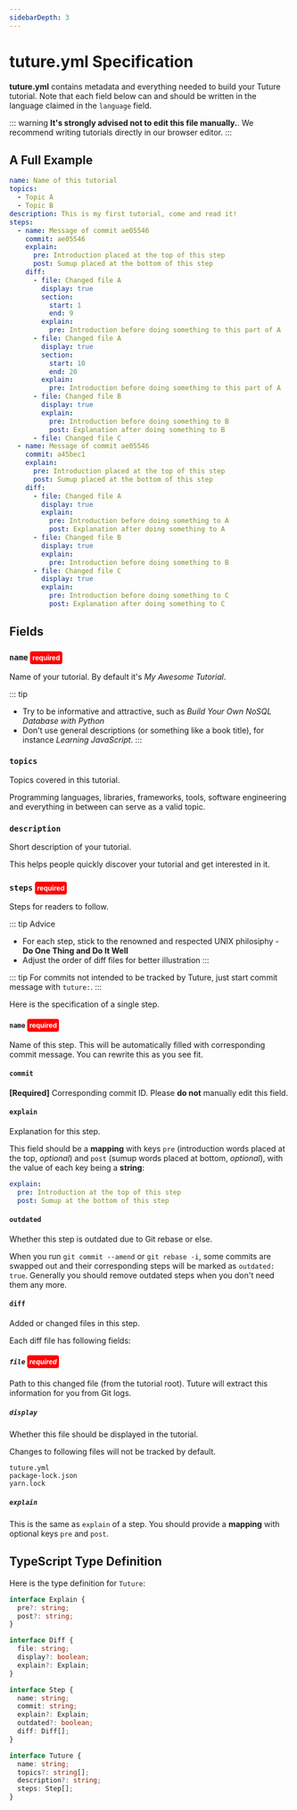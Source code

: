 ```yaml
---
sidebarDepth: 3
---
```


# tuture.yml Specification

**tuture.yml** contains metadata and everything needed to build your Tuture tutorial. Note that each field below can and should be written in the language claimed in the `language` field.

::: warning
**It's strongly advised not to edit this file manually.**. We recommend writing tutorials directly in our browser editor.
:::

## A Full Example

```yaml
name: Name of this tutorial
topics:
  - Topic A
  - Topic B
description: This is my first tutorial, come and read it!
steps:
  - name: Message of commit ae05546
    commit: ae05546
    explain:
      pre: Introduction placed at the top of this step
      post: Sumup placed at the bottom of this step
    diff:
      - file: Changed file A
        display: true
        section:
          start: 1
          end: 9
        explain:
          pre: Introduction before doing something to this part of A
      - file: Changed file A
        display: true
        section:
          start: 10
          end: 20
        explain:
          pre: Introduction before doing something to this part of A
      - file: Changed file B
        display: true
        explain:
          pre: Introduction before doing something to B
          post: Explanation after doing something to B
      - file: Changed file C
  - name: Message of commit ae05546
    commit: a45bec1
    explain:
      pre: Introduction placed at the top of this step
      post: Sumup placed at the bottom of this step
    diff:
      - file: Changed file A
        display: true
        explain:
          pre: Introduction before doing something to A
          post: Explanation after doing something to A
      - file: Changed file B
        display: true
        explain:
          pre: Introduction before doing something to B
      - file: Changed file C
        display: true
        explain:
          pre: Introduction before doing something to C
          post: Explanation after doing something to C
```

## Fields

### `name` <span class="required">required</span>

Name of your tutorial. By default it's *My Awesome Tutorial*.

::: tip
- Try to be informative and attractive, such as *Build Your Own NoSQL Database with Python*
- Don't use general descriptions (or something like a book title), for instance *Learning JavaScript*.
:::

### `topics`

Topics covered in this tutorial.

Programming languages, libraries, frameworks, tools, software engineering and everything in between can serve as a valid topic.

### `description`

Short description of your tutorial.

This helps people quickly discover your tutorial and get interested in it.

### `steps` <span class="required">required</span>

Steps for readers to follow.

::: tip Advice
- For each step, stick to the renowned and respected UNIX philosiphy - **Do One Thing and Do It Well**
- Adjust the order of diff files for better illustration
:::

::: tip
For commits not intended to be tracked by Tuture, just start commit message with `tuture:`.
:::

Here is the specification of a single step.

#### `name` <span class="required">required</span>

Name of this step. This will be automatically filled with corresponding commit message. You can rewrite this as you see fit.

#### `commit`

**[Required]** Corresponding commit ID. Please **do not** manually edit this field.

#### `explain`

Explanation for this step.

This field should be a **mapping** with keys `pre` (introduction  words placed at the top, *optional*) and `post` (sumup words placed at bottom, *optional*), with the value of each key being a **string**:

```yaml
explain:
  pre: Introduction at the top of this step
  post: Sumup at the bottom of this step
```

#### `outdated`

Whether this step is outdated due to Git rebase or else.

When you run `git commit --amend` or `git rebase -i`, some commits are swapped out and their corresponding steps will be marked as `outdated: true`. Generally you should remove outdated steps when you don't need them any more.

#### `diff`

Added or changed files in this step.

Each diff file has following fields:

##### `file` <span class="required">required</span>

Path to this changed file (from the tutorial root). Tuture will extract this information for you from Git logs.

##### `display`

Whether this file should be displayed in the tutorial.

Changes to following files will not be tracked by default.

```
tuture.yml
package-lock.json
yarn.lock
```

##### `explain`

This is the same as `explain` of a step. You should provide a **mapping** with optional keys `pre` and `post`.

## TypeScript Type Definition

Here is the type definition for `Tuture`:

```typescript
interface Explain {
  pre?: string;
  post?: string;
}

interface Diff {
  file: string;
  display?: boolean;
  explain?: Explain;
}

interface Step {
  name: string;
  commit: string;
  explain?: Explain;
  outdated?: boolean;
  diff: Diff[];
}

interface Tuture {
  name: string;
  topics?: string[];
  description?: string;
  steps: Step[];
}
```

<style>
.required {
  color: white;
  padding: 4px;
  font-size: 12px;
  font-weight: bold;
  border-radius: 4px;
  background-color: red;
}
</style>
